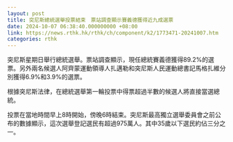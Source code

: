 ```yaml
---
layout: post
title: 突尼斯總統選舉投票結束　票站調查顯示賽義德獲得近九成選票
date: 2024-10-07 06:38:40.000000000 +08:00
link: https://news.rthk.hk/rthk/ch/component/k2/1773471-20241007.htm
categories: rthk
---
```


突尼斯星期日舉行總統選舉。票站調查顯示，現任總統賽義德獲得89.2%的選票。另外兩名候選人阿齊蒙運動領導人扎邁勒和突尼斯人民運動總書記馬格扎維分別獲得6.9%和3.9%的選票。

根據突尼斯法律，在總統選舉第一輪投票中得票超過半數的候選人將直接當選總統。

投票在當地時間早上8時開始，傍晚6時結束。突尼斯最高獨立選舉委員會之前公布的數據顯示，這次選舉登記選民有超過975萬人。其中35歲以下選民約佔三分之一。
